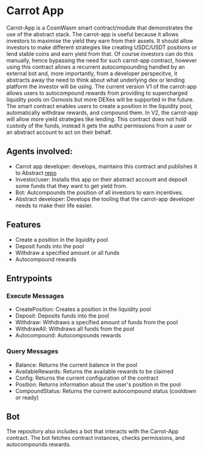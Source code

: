 # Carrot App

Carrot-App is a CosmWasm smart contract/module that demonstrates the use of the abstract stack.
The carrot-app is useful because it allows investors to maximise the yield they earn from their assets. It should allow investors to make different strategies like creating USDC/USDT positions or lend stable coins and earn yield from that. Of course investors can do this manually, hence bypassing the need for such carrot-app contract, however using this contract allows a recurrent autocompounding handled by an external bot and, more importantly, from a developer perspecitve, it abstracts away the need to think about what underlying dex or lending platform the investor will be using.
The current version V1 of the carrot-app allows users to autocompound rewards from providing to supercharged liquidity pools on Osmosis but more DEXes will be supported in the future. The smart contract enables users to create a position in the liquidity pool, automatically withdraw rewards, and compound them. In V2, the carrot-app will allow more yield strategies like lending.
This contract does not hold custody of the funds, instead it gets the authz permissions from a user or an abstract account to act on their behalf.

## Agents involved:

- Carrot app developer: develops, maintains this contract and publishes it to Abstract [repo](https://github.com/AbstractSDK/abstract/tree/main/modules/contracts/apps)
- Investor/user: Installs this app on their abstract account and deposit some funds that they want to get yield from.
- Bot: Autcompounds the position of all investors to earn incentives.
- Abstract developer: Develops the tooling that the carrot-app developer needs to make their life easier.

## Features

- Create a position in the liquidity pool
- Deposit funds into the pool
- Withdraw a specified amount or all funds
- Autocompound rewards

## Entrypoints

### Execute Messages

- CreatePosition: Creates a position in the liquidity pool
- Deposit: Deposits funds into the pool
- Withdraw: Withdraws a specified amount of funds from the pool
- WithdrawAll: Withdraws all funds from the pool
- Autocompound: Autocompounds rewards

### Query Messages

- Balance: Returns the current balance in the pool
- AvailableRewards: Returns the available rewards to be claimed
- Config: Returns the current configuration of the contract
- Position: Returns information about the user's position in the pool
- CompoundStatus: Returns the current autocompound status (cooldown or ready)

## Bot

The repository also includes a bot that interacts with the Carrot-App contract. The bot fetches contract instances, checks permissions, and autocompounds rewards.
